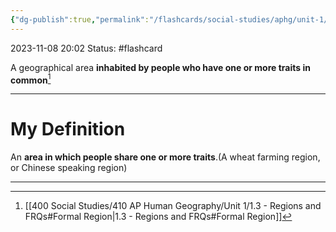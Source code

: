 ```yaml
---
{"dg-publish":true,"permalink":"/flashcards/social-studies/aphg/unit-1/formal-region/","updated":"2024-04-24T10:40:23.419-05:00"}
---
```


2023-11-08 
20:02
Status: #flashcard 

A geographical area **inhabited by people who have one or more traits in common**[^1]

---
# My Definition
An **area in which people share one or more traits**.(A wheat farming region, or Chinese speaking region)


---
[^1]: [[400 Social Studies/410 AP Human Geography/Unit 1/1.3 - Regions and FRQs#Formal Region\|1.3 - Regions and FRQs#Formal Region]]